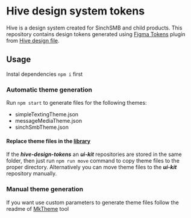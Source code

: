 # Hive design system tokens

Hive is a design system created for SinchSMB and child products. This repository contains design tokens generated using [Figma Tokens](https://docs.tokens.studio) plugin from [Hive design file](https://www.figma.com/file/ba5gOeZ2Bb2EPFF0gAlDM5/%F0%9F%90%9D-Hive).

## Usage

Instal dependencies `npm i` first

### Automatic theme generation

Run `npm start` to generate files for the following themes:

- simpleTextingTheme.json
- messageMediaTheme.json
- sinchSmbTheme.json

#### Replace theme files in the [library](https://bitbucket.org/simpletexting/ui-kit)

If the **_hive-design-tokens_** an **_ui-kit_** repositories are stored in the same folder, then just run `npm run move` command to copy theme files to the proper directory. Alternatively you can move theme files to the **_ui-kit_** repository manually.

### Manual theme generation

If you want use custom parameters to generate theme files follow the readme of [MkTheme](https://www.npmjs.com/package/@sinchsmb/mktheme) tool
